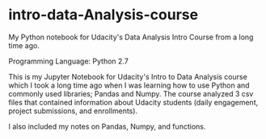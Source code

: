 # intro-data-Analysis-course
My Python notebook for Udacity's Data Analysis Intro Course from a long time ago.

Programming Language: Python 2.7

This is my Jupyter Notebook for Udacity's Intro to Data Analysis course which I took a long time ago when I was learning
how to use Python and commonly used libraries; Pandas and Numpy. The course analyzed 3 csv files that contained information about Udacity 
students (daily engagement, project submissions, and enrollments).

I also included my notes on Pandas, Numpy, and functions.
